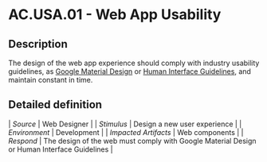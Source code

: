 # AC.USA.01 - Web App Usability

## Description

The design of the web app experience should comply with industry usability guidelines, as [Google Material Design](https://m2.material.io/design/guidelines-overview) or [Human Interface Guidelines](https://developer.apple.com/design/human-interface-guidelines/guidelines/overview/), and maintain constant in time.

## Detailed definition

| *Source* | Web Designer |
| *Stimulus* | Design a new user experience |
| *Environment* | Development |
| *Impacted Artifacts* | Web components |
| *Respond* | The design of the web must comply with Google Material Design or Human Interface Guidelines |